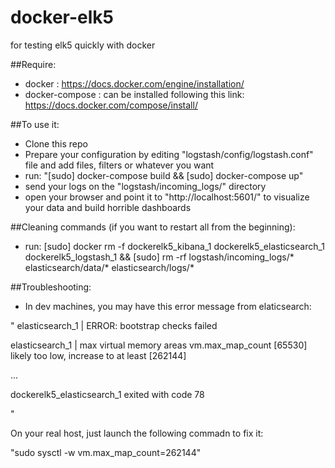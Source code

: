 # docker-elk5
for testing elk5 quickly with docker

##Require:
- docker : https://docs.docker.com/engine/installation/
- docker-compose : can be installed following this link: https://docs.docker.com/compose/install/

##To use it:

- Clone this repo
- Prepare your configuration by editing "logstash/config/logstash.conf" file and add files, filters or whatever you want
- run: "[sudo] docker-compose build && [sudo] docker-compose up"
- send your logs on the "logstash/incoming_logs/" directory
- open your browser and point it to "http://localhost:5601/" to visualize your data and build horrible dashboards

##Cleaning commands (if you want to restart all from the beginning):
- run: [sudo] docker rm -f dockerelk5_kibana_1 dockerelk5_elasticsearch_1 dockerelk5_logstash_1 && [sudo] rm -rf logstash/incoming_logs/* elasticsearch/data/* elasticsearch/logs/* 

##Troubleshooting:
- In dev machines, you may have this error message from elaticsearch:

"
elasticsearch_1  | ERROR: bootstrap checks failed


elasticsearch_1  | max virtual memory areas vm.max_map_count [65530] likely too low, increase to at least [262144]


...


dockerelk5_elasticsearch_1 exited with code 78


"


On your real host, just launch the following commadn to fix it:

"sudo sysctl -w vm.max_map_count=262144"
